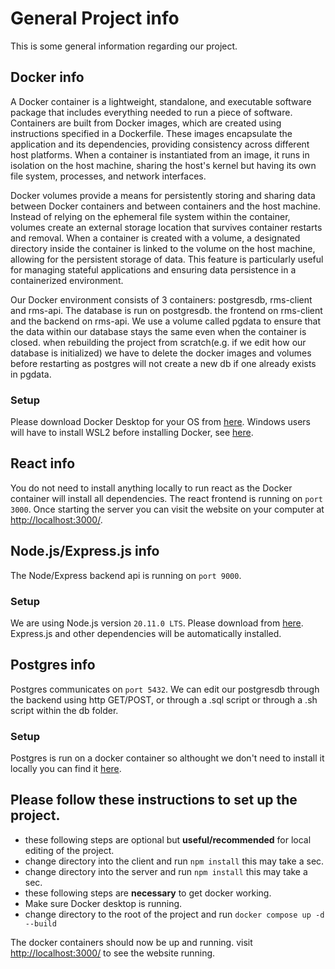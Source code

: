 # General Project info

This is some general information regarding our project.

## Docker info

A Docker container is a lightweight, standalone, and executable software package that includes everything needed to run a piece of software. 
Containers are built from Docker images, which are created using instructions specified in a Dockerfile. 
These images encapsulate the application and its dependencies, providing consistency across different host platforms. 
When a container is instantiated from an image, it runs in isolation on the host machine, sharing the host's kernel but having its own file system, processes, and network interfaces.

Docker volumes provide a means for persistently storing and sharing data between Docker containers and between containers and the host machine. 
Instead of relying on the ephemeral file system within the container, volumes create an external storage location that survives container restarts and removal. 
When a container is created with a volume, a designated directory inside the container is linked to the volume on the host machine, allowing for the persistent storage of data. 
This feature is particularly useful for managing stateful applications and ensuring data persistence in a containerized environment.

Our Docker environment consists of 3 containers: postgresdb, rms-client and rms-api. 
The database is run on postgresdb. the frontend on rms-client and the backend on rms-api. 
We use a volume called pgdata to ensure that the data within our database stays the same even when the container is closed.
when rebuilding the project from scratch(e.g. if we edit how our database is initialized) we have to delete the docker images and volumes before restarting as postgres will not create a new db if one already exists in pgdata. 


### Setup

Please download Docker Desktop for your OS from [here](https://www.docker.com). 
Windows users will have to install WSL2 before installing Docker, see [here](https://learn.microsoft.com/en-us/windows/wsl/install).

## React info

You do not need to install anything locally to run react as the Docker container will install all dependencies. 
The react frontend is running on `port 3000`. 
Once starting the server you can visit the website on your computer at [http://localhost:3000/](http://localhost:3000/).

## Node.js/Express.js info

The Node/Express backend api is running on `port 9000`.

### Setup

We are using Node.js version `20.11.0 LTS`. Please download from [here](https://nodejs.org/en). 
Express.js and other dependencies will be automatically installed.

## Postgres info

Postgres communicates on `port 5432`. 
We can edit our postgresdb through the backend using http GET/POST, or through a .sql script or through a .sh script within the db folder.

### Setup

Postgres is run on a docker container so althought we don't need to install it locally you can find it [here](https://www.postgresql.org/download/).

## Please follow these instructions to set up the project.
- these following steps are optional but **useful/recommended** for local editing of the project. 
- change directory into the client and run `npm install` this may take a sec.
- change directory into the server and run `npm install` this may take a sec.
- these following steps are **necessary** to get docker working.
- Make sure Docker desktop is running.
- change directory to the root of the project and run `docker compose up -d --build`

The docker containers should now be up and running. 
visit [http://localhost:3000/](http://localhost:3000/) to see the website running.